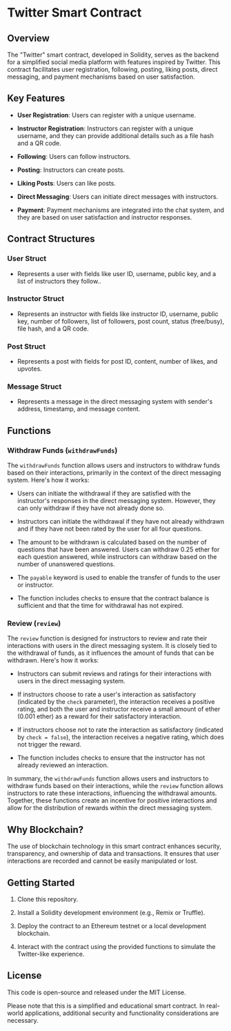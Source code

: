 # Twitter Smart Contract

## Overview

The "Twitter" smart contract, developed in Solidity, serves as the backend for a simplified social media platform with features inspired by Twitter. This contract facilitates user registration, following, posting, liking posts, direct messaging, and payment mechanisms based on user satisfaction.

## Key Features

- **User Registration**: Users can register with a unique username.

- **Instructor Registration**: Instructors can register with a unique username, and they can provide additional details such as a file hash and a QR code.

- **Following**: Users can follow instructors.

- **Posting**: Instructors can create posts.

- **Liking Posts**: Users can like posts.

- **Direct Messaging**: Users can initiate direct messages with instructors.

- **Payment**: Payment mechanisms are integrated into the chat system, and they are based on user satisfaction and instructor responses.

## Contract Structures

### User Struct
- Represents a user with fields like user ID, username, public key, and a list of instructors they follow..

### Instructor Struct
- Represents an instructor with fields like instructor ID, username, public key, number of followers, list of followers, post count, status (free/busy), file hash, and a QR code.

### Post Struct
- Represents a post with fields for post ID, content, number of likes, and upvotes.

### Message Struct
- Represents a message in the direct messaging system with sender's address, timestamp, and message content.

## Functions

### Withdraw Funds (`withdrawFunds`)

The `withdrawFunds` function allows users and instructors to withdraw funds based on their interactions, primarily in the context of the direct messaging system. Here's how it works:

- Users can initiate the withdrawal if they are satisfied with the instructor's responses in the direct messaging system. However, they can only withdraw if they have not already done so.
  
- Instructors can initiate the withdrawal if they have not already withdrawn and if they have not been rated by the user for all four questions.

- The amount to be withdrawn is calculated based on the number of questions that have been answered. Users can withdraw 0.25 ether for each question answered, while instructors can withdraw based on the number of unanswered questions.

- The `payable` keyword is used to enable the transfer of funds to the user or instructor.

- The function includes checks to ensure that the contract balance is sufficient and that the time for withdrawal has not expired.

### Review (`review`)

The `review` function is designed for instructors to review and rate their interactions with users in the direct messaging system. It is closely tied to the withdrawal of funds, as it influences the amount of funds that can be withdrawn. Here's how it works:

- Instructors can submit reviews and ratings for their interactions with users in the direct messaging system.

- If instructors choose to rate a user's interaction as satisfactory (indicated by the `check` parameter), the interaction receives a positive rating, and both the user and instructor receive a small amount of ether (0.001 ether) as a reward for their satisfactory interaction.

- If instructors choose not to rate the interaction as satisfactory (indicated by `check = false`), the interaction receives a negative rating, which does not trigger the reward.

- The function includes checks to ensure that the instructor has not already reviewed an interaction.

In summary, the `withdrawFunds` function allows users and instructors to withdraw funds based on their interactions, while the `review` function allows instructors to rate these interactions, influencing the withdrawal amounts. Together, these functions create an incentive for positive interactions and allow for the distribution of rewards within the direct messaging system.

## Why Blockchain?

The use of blockchain technology in this smart contract enhances security, transparency, and ownership of data and transactions. It ensures that user interactions are recorded and cannot be easily manipulated or lost.

## Getting Started

1. Clone this repository.

2. Install a Solidity development environment (e.g., Remix or Truffle).

3. Deploy the contract to an Ethereum testnet or a local development blockchain.

4. Interact with the contract using the provided functions to simulate the Twitter-like experience.

## License

This code is open-source and released under the MIT License.

Please note that this is a simplified and educational smart contract. In real-world applications, additional security and functionality considerations are necessary.
